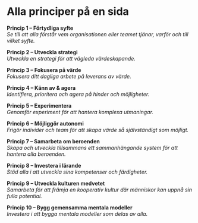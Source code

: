 # Alla principer på en sida


**Princip 1 – Förtydliga syfte** \
_Se till att alla förstår vem organisationen eller teamet tjänar, varför och till vilket syfte._

**Princip 2 – Utveckla strategi** \
_Utveckla en strategi för att vägleda värdeskapande._

**Princip 3 – Fokusera på värde** \
_Fokusera ditt dagliga arbete på leverans av värde._

**Princip 4 – Känn av & agera** \
_Identifiera, prioritera och agera på hinder och möjligheter._

**Princip 5 – Experimentera** \
_Genomför experiment för att hantera komplexa utmaningar._

**Princip 6 – Möjliggör autonomi** \
_Frigör individer och team för att skapa värde så självständigt som möjligt._

**Princip 7 – Samarbeta om beroenden** \
_Skapa och utveckla tillsammans ett sammanhängande system för att hantera alla beroenden._

**Princip 8 – Investera i lärande** \
_Stöd alla i att utveckla sina kompetenser och färdigheter._

**Princip 9 – Utveckla kulturen medvetet** \
_Samarbeta för att främja en kooperativ kultur där människor kan uppnå sin fulla potential._

**Princip 10 – Bygg gemensamma mentala modeller** \
_Investera i att bygga mentala modeller som delas av alla._

